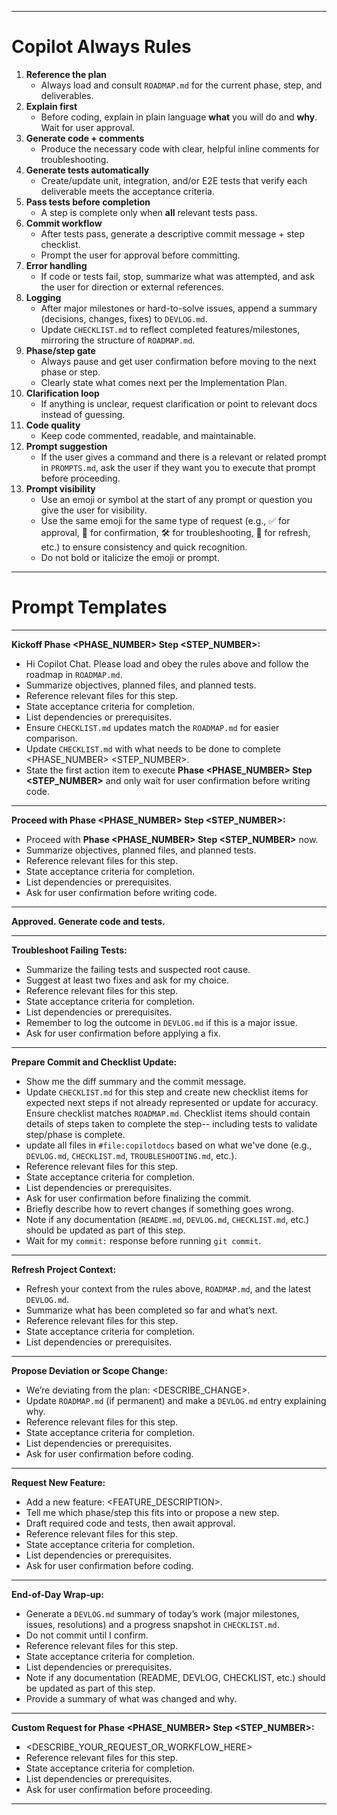 <!--
Smartpack_Prompts.prompt.md
This file defines the workflow, rules, and prompt templates for working with Copilot Chat on the SmartPack project.

Last updated: July 24, 2025

How to Use:
- **Copy the bolded header and its content into chat** to trigger that workflow. Fill in any <PLACEHOLDER> as needed.
- **See `.github/COPILOT_INSTRUCTIONS.md` for project-wide AI coding and workflow guidelines.**
- **See `copilotdocs/COMMANDS.md` for all frequently used development, testing, and deployment commands. Always update this file whenever you add, remove, or change a commonly used command or script.**
- **See `copilotdocs/ONBOARDING.md` for setup and onboarding steps.**
- **See `copilotdocs/TROUBLESHOOTING.md` for common issues and solutions.**
- **See `copilotdocs/ENVIRONMENT.md` for required environment variables and usage.**
- **See `copilotdocs/ARCHITECTURE.md` for a high-level system overview.**
- **Table of Contents:**
  - Kickoff Phase <PHASE_NUMBER> Step <STEP_NUMBER>:
  - Proceed with Phase <PHASE_NUMBER> Step <STEP_NUMBER>:
  - Approved. Generate code and tests.
  - Troubleshoot Failing Tests:
  - Prepare Commit and Checklist Update:
  - Refresh Project Context:
  - Propose Deviation or Scope Change:
  - Request New Feature:
  - End-of-Day Wrap-up:
  - Custom Request for Phase <PHASE_NUMBER> Step <STEP_NUMBER>:
- **Each section includes bullets for:**
  - Referencing relevant files
  - Acceptance criteria
  - Dependencies/prerequisites
  - User confirmation
  - Documentation updates (where relevant)
  - Rollback plan or summary of changes (where relevant)
- **Project Rules:** Copilot will always follow the rules in the 'Copilot Always Rules' section below. You do not need to reference these unless you want to remind Copilot of a specific rule.
- **Prompt Templates:** When you want Copilot to follow a specific workflow (e.g., start a new phase, troubleshoot, request a commit), copy/paste or reference the relevant section header in your chat message.
- **Quick Nudges:** Use the single-line prompts at the bottom for fast reminders.
- **You can always ask Copilot to 'refresh context' or 'summarize progress' using the Refresh Project Context section.**
- **Prompt file location:** `.github/prompts/PROMPTS.md`

-->

---

# Copilot Always Rules

1. **Reference the plan**
   - Always load and consult `ROADMAP.md` for the current phase, step, and deliverables.
2. **Explain first**
   - Before coding, explain in plain language **what** you will do and **why**. Wait for user approval.
3. **Generate code + comments**
   - Produce the necessary code with clear, helpful inline comments for troubleshooting.
4. **Generate tests automatically**
   - Create/update unit, integration, and/or E2E tests that verify each deliverable meets the acceptance criteria.
5. **Pass tests before completion**
   - A step is complete only when **all** relevant tests pass.
6. **Commit workflow**
   - After tests pass, generate a descriptive commit message + step checklist.
   - Prompt the user for approval before committing.
7. **Error handling**
   - If code or tests fail, stop, summarize what was attempted, and ask the user for direction or external references.
8. **Logging**
   - After major milestones or hard-to-solve issues, append a summary (decisions, changes, fixes) to `DEVLOG.md`.
   - Update `CHECKLIST.md` to reflect completed features/milestones, mirroring the structure of `ROADMAP.md`.
9. **Phase/step gate**
   - Always pause and get user confirmation before moving to the next phase or step.
   - Clearly state what comes next per the Implementation Plan.
10. **Clarification loop**
    - If anything is unclear, request clarification or point to relevant docs instead of guessing.
11. **Code quality**
    - Keep code commented, readable, and maintainable.
12. **Prompt suggestion**
    - If the user gives a command and there is a relevant or related prompt in `PROMPTS.md`, ask the user if they want you to execute that prompt before proceeding.
13. **Prompt visibility**
    - Use an emoji or symbol at the start of any prompt or question you give the user for visibility.
    - Use the same emoji for the same type of request (e.g., ✅ for approval, 🚦 for confirmation, 🛠️ for troubleshooting, 🔄 for refresh, etc.) to ensure consistency and quick recognition.
    - Do not bold or italicize the emoji or prompt.

---

# Prompt Templates

<!-- Copy and paste the bolded header (including the colon) into chat to trigger the workflow. Fill in any <PLACEHOLDER> as needed. -->

---

**Kickoff Phase <PHASE_NUMBER> Step <STEP_NUMBER>:**

- Hi Copilot Chat. Please load and obey the rules above and follow the roadmap in `ROADMAP.md`.
- Summarize objectives, planned files, and planned tests.
- Reference relevant files for this step.
- State acceptance criteria for completion.
- List dependencies or prerequisites.
- Ensure `CHECKLIST.md` updates match the `ROADMAP.md` for easier comparison.
- Update `CHECKLIST.md` with what needs to be done to complete <PHASE_NUMBER> <STEP_NUMBER>.
- State the first action item to execute **Phase <PHASE_NUMBER> Step <STEP_NUMBER>** and only wait for user confirmation before writing code.

---

**Proceed with Phase <PHASE_NUMBER> Step <STEP_NUMBER>:**

- Proceed with **Phase <PHASE_NUMBER> Step <STEP_NUMBER>** now.
- Summarize objectives, planned files, and planned tests.
- Reference relevant files for this step.
- State acceptance criteria for completion.
- List dependencies or prerequisites.
- Ask for user confirmation before writing code.

---

**Approved. Generate code and tests.**

---

**Troubleshoot Failing Tests:**

- Summarize the failing tests and suspected root cause.
- Suggest at least two fixes and ask for my choice.
- Reference relevant files for this step.
- State acceptance criteria for completion.
- List dependencies or prerequisites.
- Remember to log the outcome in `DEVLOG.md` if this is a major issue.
- Ask for user confirmation before applying a fix.

---

**Prepare Commit and Checklist Update:**

- Show me the diff summary and the commit message.
- Update `CHECKLIST.md` for this step and create new checklist items for expected next steps if not already represented or update for accuracy. Ensure checklist matches `ROADMAP.md`. Checklist items should contain details of steps taken to complete the step-- including tests to validate step/phase is complete.
- update all files in `#file:copilotdocs` based on what we've done (e.g., `DEVLOG.md`, `CHECKLIST.md`, `TROUBLESHOOTING.md`, etc.).
- Reference relevant files for this step.
- State acceptance criteria for completion.
- List dependencies or prerequisites.
- Ask for user confirmation before finalizing the commit.
- Briefly describe how to revert changes if something goes wrong.
- Note if any documentation (`README.md`, `DEVLOG.md`, `CHECKLIST.md`, etc.) should be updated as part of this step.
- Wait for my `commit:` response before running `git commit`.

---

**Refresh Project Context:**

- Refresh your context from the rules above, `ROADMAP.md`, and the latest `DEVLOG.md`.
- Summarize what has been completed so far and what’s next.
- Reference relevant files for this step.
- State acceptance criteria for completion.
- List dependencies or prerequisites.

---

**Propose Deviation or Scope Change:**

- We’re deviating from the plan: <DESCRIBE_CHANGE>.
- Update `ROADMAP.md` (if permanent) and make a `DEVLOG.md` entry explaining why.
- Reference relevant files for this step.
- State acceptance criteria for completion.
- List dependencies or prerequisites.
- Ask for user confirmation before coding.

---

**Request New Feature:**

- Add a new feature: <FEATURE_DESCRIPTION>.
- Tell me which phase/step this fits into or propose a new step.
- Draft required code and tests, then await approval.
- Reference relevant files for this step.
- State acceptance criteria for completion.
- List dependencies or prerequisites.
- Ask for user confirmation before coding.

---

**End-of-Day Wrap-up:**

- Generate a `DEVLOG.md` summary of today’s work (major milestones, issues, resolutions) and a progress snapshot in `CHECKLIST.md`.
- Do not commit until I confirm.
- Reference relevant files for this step.
- State acceptance criteria for completion.
- List dependencies or prerequisites.
- Note if any documentation (README, DEVLOG, CHECKLIST, etc.) should be updated as part of this step.
- Provide a summary of what was changed and why.

---

**Custom Request for Phase <PHASE_NUMBER> Step <STEP_NUMBER>:**

- <DESCRIBE_YOUR_REQUEST_OR_WORKFLOW_HERE>
- Reference relevant files for this step.
- State acceptance criteria for completion.
- List dependencies or prerequisites.
- Ask for user confirmation before proceeding.

---
